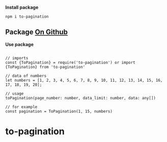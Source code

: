 **Install package**

`npm i to-pagination`

## Package <a id='ssFeatures' target="_blank" href="https://github.com/q0d1r0v/to-pagination">On Github</a>

**Use package**

```

// imports
const {ToPagination} = require('to-pagination') or import {ToPagination} from 'to-pagination'

// data of numbers
let numbers = [1, 2, 3, 4, 5, 6, 7, 8, 9, 10, 11, 12, 13, 14, 15, 16, 17, 18, 19, 20];

// usage
toPagination(page_number: number, data_limit: number, data: any[])

// for example
const pagination = ToPagination(1, 15, numbers)

```

# to-pagination
